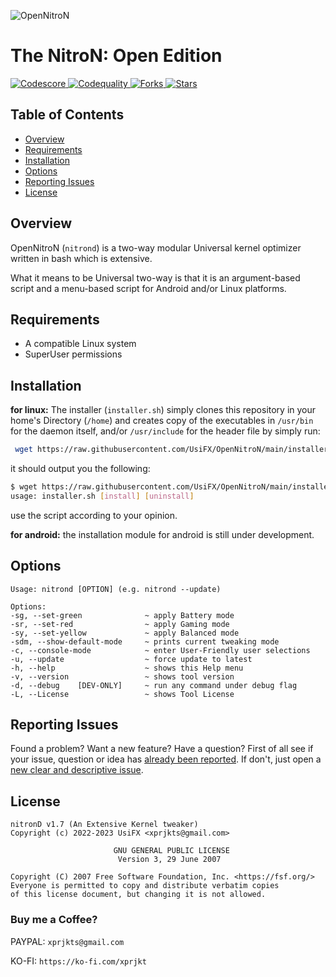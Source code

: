 ![OpenNitroN](https://raw.githubusercontent.com/UsiFX/OpenNitroN/main/etc/banners/frame_17.png)

# The NitroN: Open Edition

<a href="https://app.codiga.io/hub/project/34591/OpenNitroN/dashboard">
  <img src="https://api.codiga.io/project/34591/score/svg" alt="Codescore">
</a>

<a href="https://app.codiga.io/hub/project/34591/OpenNitroN/dashboard">
  <img src="https://api.codiga.io/project/34591/status/svg" alt="Codequality">
</a>

<a href="https://github.com/UsiFX/OpenNitroN/fork">
  <img src="https://img.shields.io/github/forks/UsiFX/OpenNitroN.svg?logo=github" alt="Forks">
</a>

<a href="https://github.com/UsiFX/OpenNitroN/stargazers">
  <img src="https://img.shields.io/github/stars/UsiFX/OpenNitroN.svg?logo=github-sponsors" alt="Stars">
</a>


## Table of Contents

- [Overview](#overview)
- [Requirements](#requirements)
- [Installation](#installation)
- [Options](#options)
- [Reporting Issues](#reporting-issues)
- [License](#license)

## Overview
OpenNitroN (`nitrond`) is a two-way modular Universal kernel 
optimizer written in bash which is extensive.

What it means to be Universal two-way is that it is
an argument-based script and a menu-based script for Android and/or Linux platforms.

## Requirements
- A compatible Linux system
- SuperUser permissions

## Installation

**for linux:**
The installer (`installer.sh`) simply clones this repository
in your home's Directory (`/home`) and creates copy of the executables
in `/usr/bin` for the daemon itself, and/or `/usr/include` for the header file
by simply run:
``` bash
 wget https://raw.githubusercontent.com/UsiFX/OpenNitroN/main/installer.sh && bash installer.sh install
```
it should output you the following:
``` bash
$ wget https://raw.githubusercontent.com/UsiFX/OpenNitroN/main/installer.sh && bash installer.sh install
usage: installer.sh [install] [uninstall]
```
use the script according to your opinion.

**for android:**
the installation module for android is still under development.

## Options
```
Usage: nitrond [OPTION] (e.g. nitrond --update)

Options:
-sg, --set-green              ~ apply Battery mode
-sr, --set-red                ~ apply Gaming mode
-sy, --set-yellow             ~ apply Balanced mode
-sdm, --show-default-mode     ~ prints current tweaking mode
-c, --console-mode            ~ enter User-Friendly user selections
-u, --update                  ~ force update to latest
-h, --help                    ~ shows this Help menu
-v, --version                 ~ shows tool version
-d, --debug    [DEV-ONLY]     ~ run any command under debug flag
-L, --License                 ~ shows Tool License
```

## Reporting Issues

Found a problem? Want a new feature? Have a question?
First of all see if your issue, question or idea has [already been reported](https://github.com/UsiFX/OpenNitroN/issues?q=is%3Aissue). 
If don't, just open a [new clear and descriptive issue](https://github.com/UsiFX/OpenNitroN/issues/new/choose).

## License

```
nitronD v1.7 (An Extensive Kernel tweaker)
Copyright (c) 2022-2023 UsiFX <xprjkts@gmail.com>

                       GNU GENERAL PUBLIC LICENSE
                        Version 3, 29 June 2007

Copyright (C) 2007 Free Software Foundation, Inc. <https://fsf.org/>
Everyone is permitted to copy and distribute verbatim copies
of this license document, but changing it is not allowed.
```

### Buy me a Coffee?

PAYPAL: `xprjkts@gmail.com`

KO-FI: `https://ko-fi.com/xprjkt`

